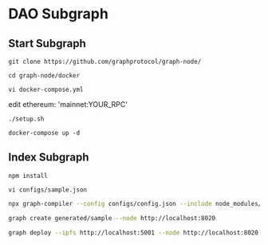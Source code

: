 # DAO Subgraph

## Start Subgraph

`git clone https://github.com/graphprotocol/graph-node/`

`cd graph-node/docker`

`vi docker-compose.yml`

edit ethereum: 'mainnet:YOUR_RPC'

`./setup.sh`

`docker-compose up -d`

## Index Subgraph

`npm install`

`vi configs/sample.json`

```bash
npx graph-compiler --config configs/config.json --include node_modules/@openzeppelin/subgraphs/src/datasources --export-schema --export-subgraph
```

```bash
graph create generated/sample --node http://localhost:8020
```

```bash
graph deploy --ipfs http://localhost:5001 --node http://localhost:8020 generated/sample ./generated/sample.subgraph.yaml
```
